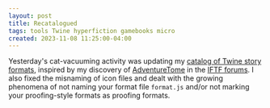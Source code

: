 ```yaml
---
layout: post
title: Recatalogued
tags: tools Twine hyperfiction gamebooks micro
created: 2023-11-08 11:25:00-04:00
---
```

Yesterday's cat-vacuuming activity was updating my [catalog of Twine story formats](/tools/twine/catalog/), inspired by my discovery of [AdventureTome](https://sophiehoulden.com/twine/adventuretome_guide.html) in the [IFTF forums](https://intfiction.org/c/authoring/twine/46).  I also fixed the misnaming of icon files and dealt with the growing phenomena of not naming your format file `format.js` and/or not marking your proofing-style formats as proofing formats.
